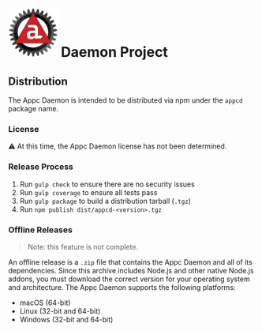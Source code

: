 # ![Appc Daemon logo](../images/appc-daemon.png) Daemon Project

## Distribution

The Appc Daemon is intended to be distributed via npm under the `appcd` package name.

### License

:warning: At this time, the Appc Daemon license has not been determined.

### Release Process

1. Run `gulp check` to ensure there are no security issues
2. Run `gulp coverage` to ensure all tests pass
3. Run `gulp package` to build a distribution tarball (`.tgz`)
4. Run `npm publish dist/appcd-<version>.tgz`

### Offline Releases

> Note: this feature is not complete.

An offline release is a `.zip` file that contains the Appc Daemon and all of its dependencies. Since
this archive includes Node.js and other native Node.js addons, you must download the correct version
for your operating system and architecture. The Appc Daemon supports the following platforms:

* macOS (64-bit)
* Linux (32-bit and 64-bit)
* Windows (32-bit and 64-bit)
